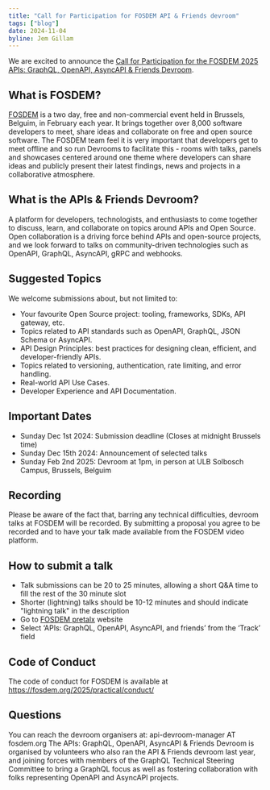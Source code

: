 ```yaml
---
title: "Call for Participation for FOSDEM API & Friends devroom"
tags: ["blog"]
date: 2024-11-04
byline: Jem Gillam
---
```


We are excited to announce the [Call for Participation for the FOSDEM 2025 APIs: GraphQL, OpenAPI, AsyncAPI & Friends Devroom](https://pretalx.fosdem.org/fosdem-2025/cfp).

## What is FOSDEM?

[FOSDEM](https://fosdem.org/) is a two day, free and non-commercial event held in Brussels, Belguim, in February each year. It brings together over 8,000 software developers to meet, share ideas and collaborate on free and open source software. The FOSDEM team feel it is very important that developers get to meet offline and so run Devrooms to facilitate this - rooms with talks, panels and showcases centered around one theme where developers can share ideas and publicly present their latest findings, news and projects in a collaborative atmosphere.

## What is the APIs & Friends Devroom?

A platform for developers, technologists, and enthusiasts to come together to discuss, learn, and collaborate on topics around APIs and Open Source. Open collaboration is a driving force behind APIs and open-source projects, and we look forward to talks on community-driven technologies such as OpenAPI, GraphQL, AsyncAPI, gRPC and webhooks.

## Suggested Topics

We welcome submissions about, but not limited to:

- Your favourite Open Source project: tooling, frameworks, SDKs, API gateway, etc.
- Topics related to API standards such as OpenAPI, GraphQL, JSON Schema or AsyncAPI.
- API Design Principles: best practices for designing clean, efficient, and developer-friendly APIs.
- Topics related to versioning, authentication, rate limiting, and error handling.
- Real-world API Use Cases.
- Developer Experience and API Documentation.

## Important Dates

- Sunday Dec 1st 2024: Submission deadline (Closes at midnight Brussels time)
- Sunday Dec 15th 2024: Announcement of selected talks
- Sunday Feb 2nd 2025: Devroom at 1pm, in person at ULB Solbosch Campus, Brussels, Belguim

## Recording

Please be aware of the fact that, barring any technical difficulties, devroom
talks at FOSDEM will be recorded. By submitting a proposal you agree to be
recorded and to have your talk made available from the FOSDEM video platform.

## How to submit a talk

- Talk submissions can be 20 to 25 minutes, allowing a short Q&A time to fill the rest of the 30 minute slot
- Shorter (lightning) talks should be 10-12 minutes and should indicate "lightning talk" in the description
- Go to [FOSDEM pretalx](https://pretalx.fosdem.org/fosdem-2025/cfp) website
- Select ‘APIs: GraphQL, OpenAPI, AsyncAPI, and friends’ from the ‘Track’ field

## Code of Conduct

The code of conduct for FOSDEM is available at https://fosdem.org/2025/practical/conduct/

## Questions

You can reach the devroom organisers at: api-devroom-manager AT fosdem.org
The APIs: GraphQL, OpenAPI, AsyncAPI & Friends Devroom is organised by volunteers who also ran the API & Friends devroom last year, and joining forces with members of the GraphQL Technical Steering Committee to bring a GraphQL focus as well as fostering collaboration with folks representing OpenAPI and AsyncAPI projects.
